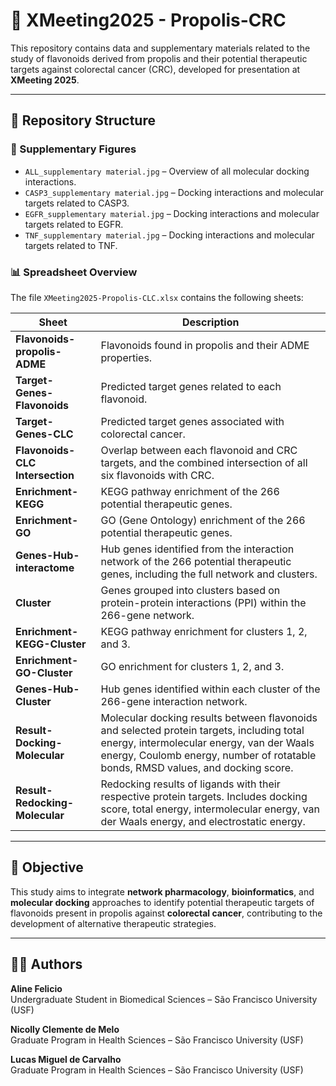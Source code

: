 # 🧪 XMeeting2025 - Propolis-CRC

This repository contains data and supplementary materials related to the study of flavonoids derived from propolis and their potential therapeutic targets against colorectal cancer (CRC), developed for presentation at **XMeeting 2025**.

---

## 📁 Repository Structure

### 📄 Supplementary Figures

- `ALL_supplementary material.jpg` – Overview of all molecular docking interactions.
- `CASP3_supplementary material.jpg` – Docking interactions and molecular targets related to CASP3.
- `EGFR_supplementary material.jpg` – Docking interactions and molecular targets related to EGFR.
- `TNF_supplementary material.jpg` – Docking interactions and molecular targets related to TNF.

### 📊 Spreadsheet Overview

The file `XMeeting2025-Propolis-CLC.xlsx` contains the following sheets:

| **Sheet**                        | **Description** |
|----------------------------------|---------------------------------------------------------|
| **Flavonoids-propolis-ADME**     | Flavonoids found in propolis and their ADME properties. |
| **Target-Genes-Flavonoids**      | Predicted target genes related to each flavonoid. |
| **Target-Genes-CLC**             | Predicted target genes associated with colorectal cancer. |
| **Flavonoids-CLC Intersection**  | Overlap between each flavonoid and CRC targets, and the combined intersection of all six flavonoids with CRC. |
| **Enrichment-KEGG**              | KEGG pathway enrichment of the 266 potential therapeutic genes. |
| **Enrichment-GO**                | GO (Gene Ontology) enrichment of the 266 potential therapeutic genes. |
| **Genes-Hub-interactome**        | Hub genes identified from the interaction network of the 266 potential therapeutic genes, including the full network and clusters. |
| **Cluster**                      | Genes grouped into clusters based on protein-protein interactions (PPI) within the 266-gene network. |
| **Enrichment-KEGG-Cluster**      | KEGG pathway enrichment for clusters 1, 2, and 3. |
| **Enrichment-GO-Cluster**        | GO enrichment for clusters 1, 2, and 3. |
| **Genes-Hub-Cluster**            | Hub genes identified within each cluster of the 266-gene interaction network. |
| **Result-Docking-Molecular**     | Molecular docking results between flavonoids and selected protein targets, including total energy, intermolecular energy, van der Waals energy, Coulomb energy, number of rotatable bonds, RMSD values, and docking score. |
| **Result-Redocking-Molecular**   | Redocking results of ligands with their respective protein targets. Includes docking score, total energy, intermolecular energy, van der Waals energy, and electrostatic energy. |

---

## 📌 Objective

This study aims to integrate **network pharmacology**, **bioinformatics**, and **molecular docking** approaches to identify potential therapeutic targets of flavonoids present in propolis against **colorectal cancer**, contributing to the development of alternative therapeutic strategies.

---

## 👩‍🔬 Authors

**Aline Felicio**  
Undergraduate Student in Biomedical Sciences – São Francisco University (USF)  

**Nicolly Clemente de Melo**  
Graduate Program in Health Sciences – São Francisco University (USF)

**Lucas Miguel de Carvalho**  
Graduate Program in Health Sciences – São Francisco University (USF)

